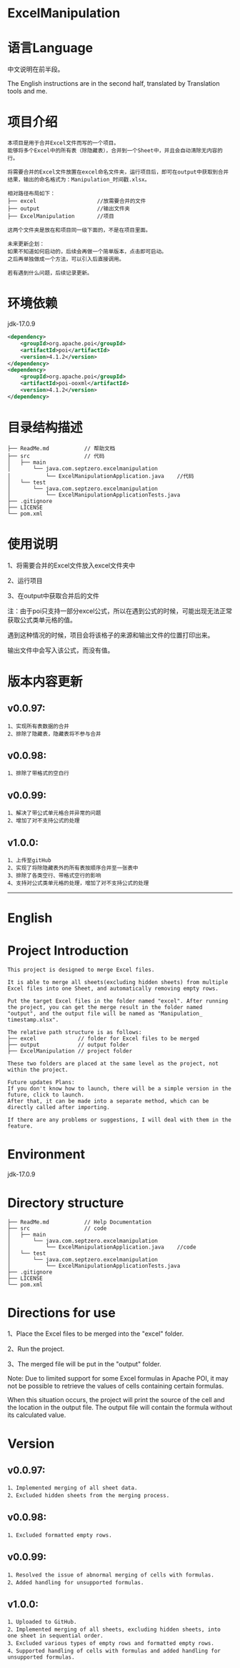 # ExcelManipulation

# 语言Language

中文说明在前半段。

The English instructions are in the second half, translated by Translation tools and me.

# 项目介绍
    本项目是用于合并Excel文件而写的一个项目。
    能够将多个Excel中的所有表（除隐藏表），合并到一个Sheet中，并且会自动清除无内容的行。
    
    将需要合并的Excel文件放置在excel命名文件夹，运行项目后，即可在output中获取到合并结果，输出的命名格式为：Manipulation_时间戳.xlsx。
    
    相对路径布局如下：
    ├── excel                   //放需要合并的文件
    ├── output                  //输出文件夹
    ├── ExcelManipulation       //项目
    
    这两个文件夹是放在和项目同一级下面的，不是在项目里面。
    
    未来更新企划：
    如果不知道如何启动的，后续会再做一个简单版本，点击即可启动。
    之后再单独做成一个方法，可以引入后直接调用。
    
    若有遇到什么问题，后续记录更新。

# 环境依赖

jdk-17.0.9

```xml
<dependency>
    <groupId>org.apache.poi</groupId>
    <artifactId>poi</artifactId>
    <version>4.1.2</version>
</dependency>
<dependency>
    <groupId>org.apache.poi</groupId>
    <artifactId>poi-ooxml</artifactId>
    <version>4.1.2</version>
</dependency>
```


# 目录结构描述
    ├── ReadMe.md           // 帮助文档
    ├── src                 // 代码
    │   ├── main
    │       └── java.com.septzero.excelmanipulation
    │       	└── ExcelManipulationApplication.java    //代码
    │   └── test
    │       └── java.com.septzero.excelmanipulation
    │       	└── ExcelManipulationApplicationTests.java
    ├── .gitignore
    ├── LICENSE
    └── pom.xml

# 使用说明

1、将需要合并的Excel文件放入excel文件夹中

2、运行项目

3、在output中获取合并后的文件

注：由于poi只支持一部分excel公式，所以在遇到公式的时候，可能出现无法正常获取公式类单元格的值。

遇到这种情况的时候，项目会将该格子的来源和输出文件的位置打印出来。

输出文件中会写入该公式，而没有值。

# 版本内容更新
## v0.0.97: 
    1、实现所有表数据的合并
    2、排除了隐藏表，隐藏表将不参与合并

##  v0.0.98: 

```
1、排除了带格式的空白行
```

##  v0.0.99: 

```
1、解决了带公式单元格合并异常的问题
2、增加了对不支持公式的处理
```

##  v1.0.0: 

```
1、上传至gitHub
2、实现了将除隐藏表外的所有表按顺序合并至一张表中
3、排除了各类空行、带格式空行的影响
4、支持对公式类单元格的处理，增加了对不支持公式的处理
```

 

------

# English

# Project Introduction

```
This project is designed to merge Excel files.

It is able to merge all sheets(excluding hidden sheets) from multiple Excel files into one Sheet, and automatically removing empty rows.

Put the target Excel files in the folder named "excel". After running the project, you can get the merge result in the folder named "output", and the output file will be named as "Manipulation_ timestamp.xlsx".

The relative path structure is as follows:
├── excel             // folder for Excel files to be merged
├── output            // output folder
├── ExcelManipulation // project folder

These two folders are placed at the same level as the project, not within the project.

Future updates Plans:
If you don't know how to launch, there will be a simple version in the future, click to launch.
After that, it can be made into a separate method, which can be directly called after importing.

If there are any problems or suggestions, I will deal with them in the feature.
```

# Environment

jdk-17.0.9

# Directory structure

```
├── ReadMe.md           // Help Documentation
├── src                 // code
│   ├── main
│       └── java.com.septzero.excelmanipulation
│       	└── ExcelManipulationApplication.java    //code
│   └── test
│       └── java.com.septzero.excelmanipulation
│       	└── ExcelManipulationApplicationTests.java
├── .gitignore
├── LICENSE
└── pom.xml
```

# Directions for use

1、Place the Excel files to be merged into the "excel" folder.

2、Run the project.

3、The merged file will be put in the "output" folder.

Note: Due to limited support for some Excel formulas in Apache POI, it may not be possible to retrieve the values of cells containing certain formulas.

When this situation occurs, the project will print the source of the cell and the location in the output file. The output file will contain the formula without its calculated value.

# Version

## v0.0.97: 

```
1、Implemented merging of all sheet data.
2、Excluded hidden sheets from the merging process.
```

##  v0.0.98: 

```
1、Excluded formatted empty rows.
```

##  v0.0.99: 

```
1、Resolved the issue of abnormal merging of cells with formulas.
2、Added handling for unsupported formulas.
```

##  v1.0.0: 

```
1、Uploaded to GitHub.
2、Implemented merging of all sheets, excluding hidden sheets, into one sheet in sequential order.
3、Excluded various types of empty rows and formatted empty rows.
4、Supported handling of cells with formulas and added handling for unsupported formulas.
```